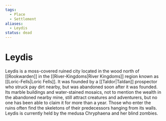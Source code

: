 ```yaml
---
tags:
  - Place
  - Settlement
aliases:
  - Leydis
status: dead
---
```

# Leydis
Leydis is a moss-covered ruined city located in the wood north of [[Rookwarden]] in the [[River-Kingdoms|River Kingdoms]] region known as [[Loric-Fells|Loric Fells]]. It was founded by a [[Taldor|Taldan]] prospector who struck pay dirt nearby, but was abandoned soon after it was founded. Its marble buildings and water-stained mosaics, not to mention the wealth in the abandoned nearby mine, still attract creatures and adventurers, but no one has been able to claim it for more than a year. Those who enter the ruins often find the skeletons of their predecessors hanging from its walls. Leydis is currently held by the medusa Chryphaena and her blind zombies.